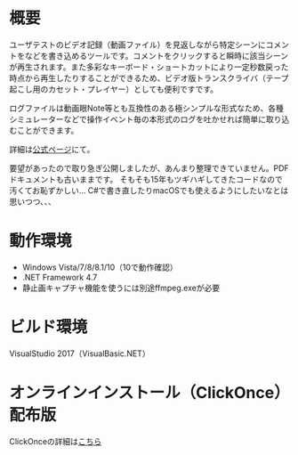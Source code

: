 # 概要
ユーザテストのビデオ記録（動画ファイル）を見返しながら特定シーンにコメントをなどを書き込めるツールです。コメントをクリックすると瞬時に該当シーンが再生されます。また多彩なキーボード・ショートカットにより一定秒数戻った時点から再生したりすることができるため、ビデオ版トランスクライバ（テープ起こし用のカセット・プレイヤー）としても便利ですです。

ログファイルは動画眼Note等とも互換性のある極シンプルな形式なため、各種シミュレーターなどで操作イベント毎の本形式のログを吐かせれば簡単に取り込むことができます。

詳細は[公式ページ](http://do-gugan.com/tools/#do-gagan)にて。

要望があったので取り急ぎ公開しましたが、あんまり整理できていません。PDFドキュメントも古いままです。
そもそも15年もツギハギしてきたコードなので汚くてお恥ずかしい...
C#で書き直したりmacOSでも使えるようにしたいなとは思いつつ、、、

# 動作環境
- Windows Vista/7/8/8.1/10（10で動作確認）
- .NET Framework 4.7
- 静止画キャプチャ機能を使うには別途ffmpeg.exeが必要

# ビルド環境
VisualStudio 2017（VisualBasic.NET）

# オンラインインストール（ClickOnce）配布版
ClickOnceの詳細は[こちら](http://do-gugan.com/blog/archives/2016/04/clickone.html)
